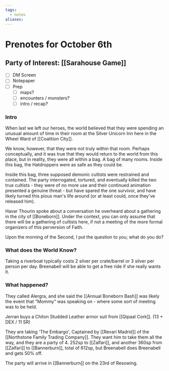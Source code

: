 ```yaml
---
tags:
  - notes
aliases:
---
```


# Prenotes for October 6th
## Party of Interest: [[Sarahouse Game]]
- [ ] DM Screen
- [ ] Notepaper
- [ ] Prep
	- [ ] maps?
	- [ ] encounters / monsters?
	- [ ] intro / recap?

### Intro

When last we left our heroes, the world believed that they were spending an unusual amount of time in their room at the Silver Unicorn Inn here in the Wheel Ward of [[Coalition City]]. 

We know, however, that they were not truly within that room. Perhaps conceptually, and it was true that they would return to the world from this place, but in reality, they were all within a bag. A bag of many rooms. Inside this bag, the Hatdroppers were as safe as they could be. 

Inside this bag, three supposed demonic cultists were restrained and contained. The party interrogated, tortured, and eventually killed the two true cultists - they were of no more use and their continued animation presented a genuine threat - but have spared the one survivor, and have likely turned this pious man's life around (or at least could, once they've released him).

Havar Thourin spoke about a conversation he overheard about a gathering in the city of [[Boneborn]]. Under the context, you can only assume that there will be a gathering of cultists here, if not a meeting of the more formal organizers of this perversion of Faith.

Upon the morning of the Second, I put the question to you; what do you do?

### What does the World Know?

Taking a riverboat typically costs 2 silver per crate/barrel or 3 silver per person per day. Breenabell will be able to get a free ride if she really wants it.

### What happened?

They called Alergra, and she said the [[Annual Boneborn Bash]] was likely the event that "Mommy" was speaking on - where some sort of meeting was to be held.

Jerran buys a Chiton Studded Leather armor suit from [[Qipaal Cork]]. (13 + DEX / 11 SR)

They are taking 'The Embargo', Captained by [[Revari Madrid]] of the [[Northstone Family Trading Company]]. They want him to take them all the way, and they are a party of 4. 252sp to [[Zalfari]], and another 360sp from [[Zalfari]] to [[Bannerburn]], total of 612sp, but Breenabell does Breenabell and gets 50% off.

The party will arrive in [[Bannerburn]] on the 23rd of Resowing.